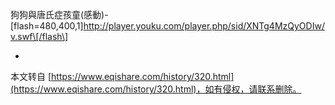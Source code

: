 狗狗與唐氏症孩童(感動)-
\[flash=480,400,1\]http://player.youku.com/player.php/sid/XNTg4MzQyODIw/v.swf\[/flash\]

-

本文转自 [https://www.eqishare.com/history/320.html](https://www.eqishare.com/history/320.html)，如有侵权，请联系删除。